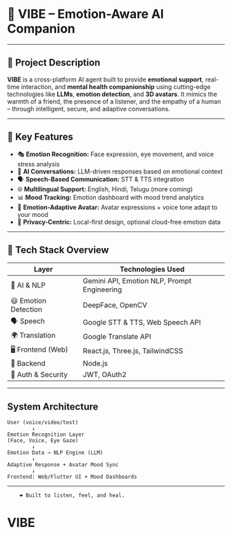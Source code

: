 # 💫 VIBE – Emotion-Aware AI Companion
---

## 📌 Project Description

**VIBE** is a cross-platform AI agent built to provide **emotional support**, real-time interaction, and **mental health companionship** using cutting-edge technologies like **LLMs**, **emotion detection**, and **3D avatars**. It mimics the warmth of a friend, the presence of a listener, and the empathy of a human – through intelligent, secure, and adaptive conversations.

---

## 🧠 Key Features

- 🎭 **Emotion Recognition:** Face expression, eye movement, and voice stress analysis
- 🧠 **AI Conversations:** LLM-driven responses based on emotional context
- 🗣️ **Speech-Based Communication:** STT & TTS integration
- 🌐 **Multilingual Support:** English, Hindi, Telugu (more coming)
- 📊 **Mood Tracking:** Emotion dashboard with mood trend analytics
- 💬 **Emotion-Adaptive Avatar:** Avatar expressions + voice tone adapt to your mood
- 🔐 **Privacy-Centric:** Local-first design, optional cloud-free emotion data

---

## 🧩 Tech Stack Overview

| Layer               | Technologies Used                                     |
|---------------------|------------------------------------------------------|
| 🧠 AI & NLP          | Gemini API, Emotion NLP, Prompt Engineering          |
| 😃 Emotion Detection | DeepFace, OpenCV                                     |
| 🗣️ Speech            | Google STT & TTS, Web Speech API                     |
| 🌍 Translation       | Google Translate API                                 |
| 🖥️ Frontend (Web)    | React.js, Three.js, TailwindCSS                      |
| 🧠 Backend           | Node.js                                              |
| 🔐 Auth & Security   | JWT, OAuth2                                          |


---

## System Architecture
```
User (voice/video/text)
        ↓
Emotion Recognition Layer
(Face, Voice, Eye Gaze)
        ↓
Emotion Data → NLP Engine (LLM)
        ↓
Adaptive Response + Avatar Mood Sync
        ↓
Frontend: Web/Flutter UI + Mood Dashboards
```

---
```
    ❤️ Built to listen, feel, and heal.
```
# VIBE
